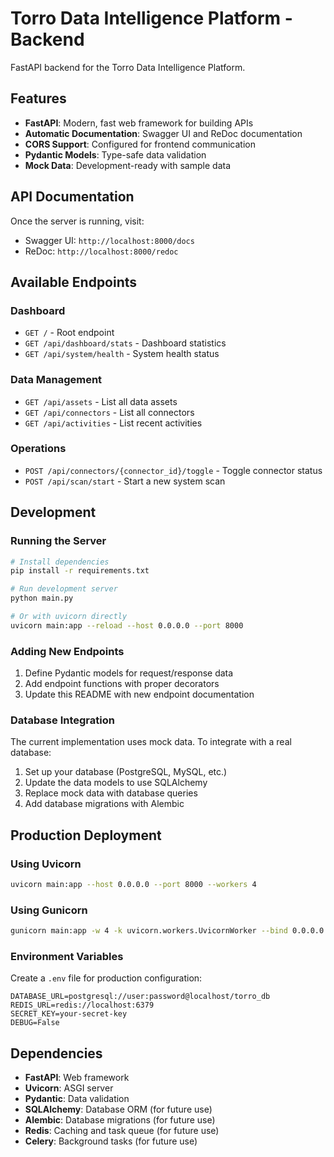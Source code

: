 # Torro Data Intelligence Platform - Backend

FastAPI backend for the Torro Data Intelligence Platform.

## Features

- **FastAPI**: Modern, fast web framework for building APIs
- **Automatic Documentation**: Swagger UI and ReDoc documentation
- **CORS Support**: Configured for frontend communication
- **Pydantic Models**: Type-safe data validation
- **Mock Data**: Development-ready with sample data

## API Documentation

Once the server is running, visit:
- Swagger UI: `http://localhost:8000/docs`
- ReDoc: `http://localhost:8000/redoc`

## Available Endpoints

### Dashboard
- `GET /` - Root endpoint
- `GET /api/dashboard/stats` - Dashboard statistics
- `GET /api/system/health` - System health status

### Data Management
- `GET /api/assets` - List all data assets
- `GET /api/connectors` - List all connectors
- `GET /api/activities` - List recent activities

### Operations
- `POST /api/connectors/{connector_id}/toggle` - Toggle connector status
- `POST /api/scan/start` - Start a new system scan

## Development

### Running the Server

```bash
# Install dependencies
pip install -r requirements.txt

# Run development server
python main.py

# Or with uvicorn directly
uvicorn main:app --reload --host 0.0.0.0 --port 8000
```

### Adding New Endpoints

1. Define Pydantic models for request/response data
2. Add endpoint functions with proper decorators
3. Update this README with new endpoint documentation

### Database Integration

The current implementation uses mock data. To integrate with a real database:

1. Set up your database (PostgreSQL, MySQL, etc.)
2. Update the data models to use SQLAlchemy
3. Replace mock data with database queries
4. Add database migrations with Alembic

## Production Deployment

### Using Uvicorn

```bash
uvicorn main:app --host 0.0.0.0 --port 8000 --workers 4
```

### Using Gunicorn

```bash
gunicorn main:app -w 4 -k uvicorn.workers.UvicornWorker --bind 0.0.0.0:8000
```

### Environment Variables

Create a `.env` file for production configuration:

```env
DATABASE_URL=postgresql://user:password@localhost/torro_db
REDIS_URL=redis://localhost:6379
SECRET_KEY=your-secret-key
DEBUG=False
```

## Dependencies

- **FastAPI**: Web framework
- **Uvicorn**: ASGI server
- **Pydantic**: Data validation
- **SQLAlchemy**: Database ORM (for future use)
- **Alembic**: Database migrations (for future use)
- **Redis**: Caching and task queue (for future use)
- **Celery**: Background tasks (for future use)

